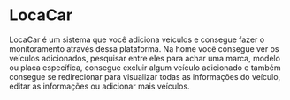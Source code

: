 # LocaCar
LocaCar é um sistema que você adiciona veículos e consegue fazer o monitoramento através dessa plataforma.
Na home você consegue ver os veículos adicionados, pesquisar entre eles para achar uma marca, modelo ou placa específica, consegue excluir algum veículo adicionado e também consegue se redirecionar para visualizar todas as informações do veículo, editar as informações ou adicionar mais veículos.

